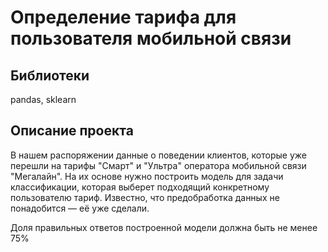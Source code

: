 # Определение тарифа для пользователя мобильной связи
## Библиотеки
pandas, sklearn
## Описание проекта
В нашем распоряжении данные о поведении клиентов, которые уже перешли на тарифы "Смарт" и "Ультра" оператора мобильной связи "Мегалайн". На их основе нужно построить модель для задачи классификации, которая выберет подходящий конкретному пользователю тариф. Известно, что предобработка данных не понадобится — её уже сделали.

Доля правильных ответов построенной модели должна быть не менее 75%

